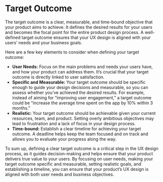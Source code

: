 # Target Outcome

The target outcome is a clear, measurable, and time-bound objective that your product aims to achieve. It defines the desired results for your users and becomes the focal point for the entire product design process. A well-defined target outcome ensures that your UX design is aligned with your users’ needs and your business goals.

Here are a few key elements to consider when defining your target outcome:

- **User Needs:** Focus on the main problems and needs your users have, and how your product can address them. It’s crucial that your target outcome is directly linked to user satisfaction.
- **Specific and Measurable:** Your target outcome should be specific enough to guide your design decisions and measurable, so you can assess whether you’ve achieved the desired results. For example, instead of aiming for “improving user engagement,” a target outcome could be “increase the average time spent on the app by 10% within 3 months.”
- **Realistic:** Your target outcome should be achievable given your current resources, team, and product. Setting overly ambitious objectives may lead to frustration and a lack of focus in your design process.
- **Time-bound:** Establish a clear timeline for achieving your target outcome. A deadline helps keep the team focused and on track and allows you to evaluate your progress along the way.

To sum up, defining a clear target outcome is a critical step in the UX design process, as it guides decision-making and helps ensure that your product delivers true value to your users. By focusing on user needs, making your target outcome specific and measurable, setting realistic goals, and establishing a timeline, you can ensure that your product’s UX design is aligned with both user needs and business objectives.
